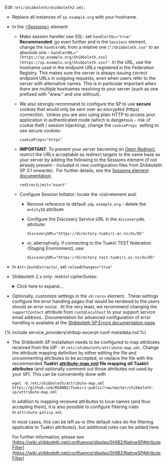 
Edit `/etc/shibboleth/shibboleth2.xml:`

*   Replace all instances of `sp.example.org` with your hostname.

*   In the [\<Sessions\>](https://wiki.shibboleth.net/confluence/display/SP3/Sessions) element:
    *   Make session handler use SSL: set `handlerSSL="true"`  
        **Recommended**: go even further and in the `Sessions` element, change the `handlerURL` from a relative one (`"/Shibboleth.sso"` to an absolute one - `handlerURL="[https://sp.example.org/Shibboleth.sso](https://sp.example.org/Shibboleth.sso)"`. In the URL, use the hostname used in the endpoint URLs registered in the Federation Registry. This makes sure the server is always issuing correct endpoint URLs in outgoing requests, even when users refer to the server with alternative names. This is in particular important when there are multiple hostnames resolving to your server (such as one prefixed with "www." and one without).
    *   We also strongly recommend to configure the SP to use **secure**  cookies that would only be sent over an encrypted (https) connection.  Unless you are also using plain HTTP to access your application in authenticated mode (which is dangerous - risk of cookie theft / session hijacking), change the `cookieProps`  setting to use secure cookies:
        
        ```
        cookieProps="https"
        ```
        
    *   **IMPORTANT**: To prevent your server becoming an [Open Redirect](https://cwe.mitre.org/data/definitions/601.html), restrict the URLs acceptable as redirect targets to the same base as your server by adding the following to the Sessions element (if not already present - included in new configuration files from Shibboleth SP 3.1 onwards).  For further details, see the [Sessions element documentation](https://wiki.shibboleth.net/confluence/display/SP3/Sessions).
        
        ```
        redirectLimit="exact"
        ```
        
    *   Configure Session Initiator: locate the `<SSO>`element and:
        *   Remove reference to default `idp.example.org` - delete the `entityID` attribute
        *   Configure the Discovery Service URL in the `discoveryURL` attribute:
            
            ```
            discoveryURL="https://directory.tuakiri.ac.nz/ds/DS"
            ```
            
        *   or, alternatively, if connecting to the Tuakiri TEST federation (Staging Environment), use:
            
            ```
            discoveryURL="https://directory.test.tuakiri.ac.nz/ds/DS"
            ```
            

*   In `AttributeExtractor`, set `reloadChanges="true"`  
      
    
*   Shibboleth 2.x only: restrict cipherSuites:
    
    <details markdown="1">
    <summary>Click here to expand...</summary>
    
    In earlier versions (Shibboleth SP 2.x), we were recommending to configure the TLS protocols and cipher-suites acceptable on the back-channel - the [default settings](https://wiki.shibboleth.net/confluence/display/SHIB2/NativeSPApplication#NativeSPApplication-RelyingPartyAttributes) were overly permissive and insecure.
    
    Shibboleth 3.x now sets a new default, identical to our recommendation in terms of actual ciphers permitted.  So, this step is no longer needed on Shibboleth SP 3.x
    
    On Shibboleth SP 2.x, add the following XML attribute to the `<ApplicationDefaults>` element:
    
    ```
    cipherSuites="DEFAULT:!EXP:!SSLv2:!DES:!IDEA:!SEED:!RC4:!3DES:!kRSA:!SSLv3:!TLSv1:!TLSv1.1"
    ```
    
    This sets the protocols to TLSv1.2 only (banning SSLv2, SSLv3, TLSv1.0, TLSv1.1) and blocks all ciphers deemed insecure (as of October 2017).

    </details>
    
*   Optionally, customize settings in the `<Errors>` element.  These settings configure the error handling pages that would be rendered to the users should an error occur.  At the very least, we recommend changing the `supportContact` attribute from `root@localhost` to your support service email address.  Documentation for advanced configuration of error handling is available at the [Shibboleth SP Errors documentation page](https://wiki.shibboleth.net/confluence/display/SHIB2/NativeSPErrors#NativeSPErrors-ConfigurationReference).

{% include service_providers/shibsp-excerpt-conf-metadata.md %}

*   The Shibboleth SP installation needs to be configured to map attributes received from the IdP - in `/etc/shibboleth/attribute-map.xml`. Change the attribute mapping definition by either editing the file and uncommenting attributes to be accepted, or replace the file with the recommended **Tuakiri** **[attribute-map.xml](https://github.com/REANNZ/Tuakiri-public/raw/master/shibboleth-sp/attribute-map.xml)** **file mapping** **_all_** **Tuakiri attributes** (and optionally comment out those attributes not used by your SP). This can be conveniently done with
    
    ```
    wget -O /etc/shibboleth/attribute-map.xml https://github.com/REANNZ/Tuakiri-public/raw/master/shibboleth-sp/attribute-map.xml
    ```
    
    In addition to mapping received attributes to local names (and thus accepting them), it is also possible to configure filtering rules in `attribute-policy.xml`.
    
    In most cases, this can be left as-is (the default rules do the filtering applicable to Tuakiri attributes), but additional rules can be added here.
    
    For further information, please see [https://wiki.shibboleth.net/confluence/display/SHIB2/NativeSPAttributeFilter](https://wiki.shibboleth.net/confluence/display/SHIB2/NativeSPAttributeFilter)

